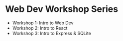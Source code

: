# Web Dev Workshop Series

- Workshop 1: Intro to Web Dev
- Workshop 2: Intro to React
- Workshop 3: Intro to Express & SQLite
